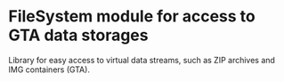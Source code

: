 # FileSystem module for access to GTA data storages

Library for easy access to virtual data streams, such as ZIP archives and IMG containers (GTA).